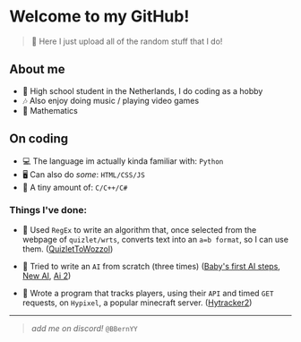 # Welcome to my GitHub!
> 🤔 Here I just upload all of the random stuff that I do!

## About me
- 🏫 High school student in the Netherlands, I do coding as a hobby
- 🎶 Also enjoy doing music / playing video games
- 🔭 Mathematics

## On coding
- 💻 The language im actually kinda familiar with: `Python`
- 🖥 Can also do *some*: `HTML/CSS/JS`
- 🤖 A tiny amount of: `C/C++/C#`

### Things I've done:
- 💬 Used `RegEx` to write an algorithm that, once selected from the webpage of `quizlet/wrts`, converts text into an `a=b format`, so I can use them. ([QuizletToWozzol](QuizletToWozzol))
  
- 🤖 Tried to write an `AI` from scratch (three times) ([Baby's first AI steps](https://github.com/BBernYY/baby-his-first-ai-steps), [New AI](https://github.com/BBernYY/newAI), [Ai 2](https://github.com/BBernYY/ai2))
  
- 🔎 Wrote a program that tracks players, using their `API` and timed `GET` requests, on `Hypixel`, a popular minecraft server. ([Hytracker2](https://github.com/BBernYY/HyTracker2))

---

> _add me on discord!_ `@BBernYY`
